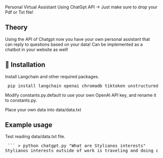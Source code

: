 Personal Virtual Assistant Using ChatGpt API -> Just make sure to drop your Pdf or Txt file!

## Theory
Using the API of Chatgpt now you have your own personal assistant that can reply to questions based on your data!
Can be implemented as a chatbot in your website as well!


## 🚀 Installation
Install Langchain and other required packages.

<pre> pip install langchain openai chromadb tiktoken unstructured </pre>


Modify constants.py.default to use your own OpenAI API key, and rename it to constants.py.

Place your own data into data/data.txt

## Example usage
Test reading data/data.txt file.

<pre> ``` > python chatgpt.py "What are Stylianos interests"
Stylianos interests outside of work is traveling and doing calisthenics.``` </pre>



